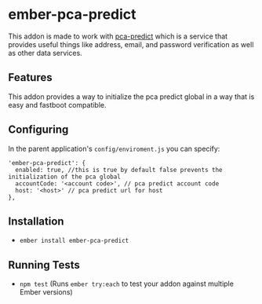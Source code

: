 # ember-pca-predict

This addon is made to work with [pca-predict](http://www.pcapredict.com/en-us/index/) which is a service that provides useful things like address, email, and password verification as well as other data services.

## Features
This addon provides a way to initialize the pca predict global in a way that is easy and fastboot compatible.

## Configuring
In the parent application's `config/enviroment.js` you can specify:

```
'ember-pca-predict': {
  enabled: true, //this is true by default false prevents the initialization of the pca global
  accountCode: '<account code>', // pca predict account code
  host: '<host>' // pca predict url for host
},
```

## Installation

* `ember install ember-pca-predict`

## Running Tests

* `npm test` (Runs `ember try:each` to test your addon against multiple Ember versions)
